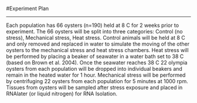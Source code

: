 #Experiment Plan
____

Each population has 66 oysters (n=190) held at 8 C for 2 weeks prior to experiment. The 66 oysters will be split into three categories: Control (no stress), Mechanical stress, Heat stress.  Control animals will be held at 8 C and only removed and replaced in water to simulate the moving of the other oysters to the mechanical stress and heat stress chambers. Heat stress will be performed by placing a beaker of seawater in a water bath set to 38 C (based on Brown et al. 2004). Once the seawater reaches 38 C 22 olympia oysters from each population will be dropped into individual beakers and remain in the heated water for 1 hour.  Mechanical stress will be performed by centrifuging 22 oysters from each population for 5 minutes at 1000 rpm. 
Tissues from oysters will be sampled after stress exposure and placed in RNAlater (or liquid nitrogen) for RNA Isolation. 